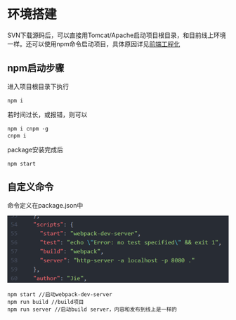 # 环境搭建

SVN下载源码后，可以直接用Tomcat/Apache启动项目根目录，和目前线上环境一样。还可以使用npm命令启动项目，具体原因详见[前端工程化](/engineer/engineer.md)

## npm启动步骤

进入项目根目录下执行
```
npm i
```
若时间过长，或报错，则可以
```
npm i cnpm -g
cnpm i
```
package安装完成后
```
npm start
```

## 自定义命令

命令定义在package.json中

![test](1.png)

```
npm start //启动webpack-dev-server
npm run build //build项目
npm run server //启动build server，内容和发布到线上是一样的
```
